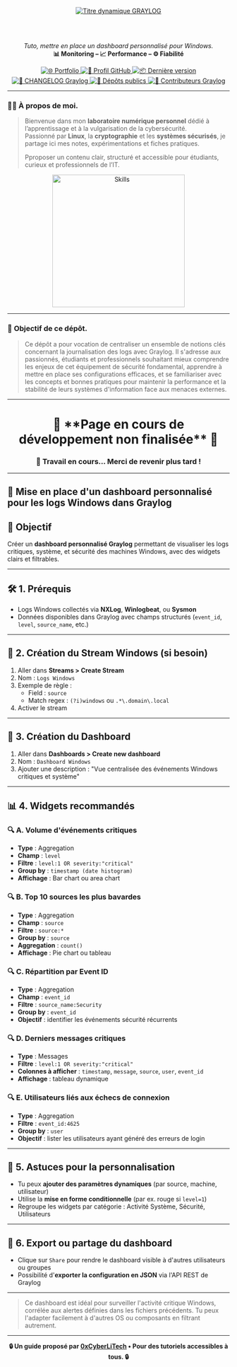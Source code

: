 <div align="center">

  <br></br>
  
  <a href="https://github.com/0xCyberLiTech">
    <img src="https://readme-typing-svg.herokuapp.com?font=JetBrains+Mono&size=50&duration=6000&pause=1000000000&color=FF0048&center=true&vCenter=true&width=1100&lines=%3EGRAYLOG_" alt="Titre dynamique GRAYLOG" />
  </a>
  
  <br></br>
  
  <p align="center">
    <em>Tuto, mettre en place un dashboard personnalisé pour Windows.</em><br>
    <b>📊 Monitoring – 📈 Performance – ⚙️ Fiabilité</b>
  </p>
  
  <p align="center">
    <a href="https://0xcyberlitech.github.io/">
      <img src="https://img.shields.io/badge/Portfolio-0xCyberLiTech-181717?logo=github&style=flat-square" alt="🌐 Portfolio" />
    </a>
    <a href="https://github.com/0xCyberLiTech">
      <img src="https://img.shields.io/badge/Profil-GitHub-181717?logo=github&style=flat-square" alt="🔗 Profil GitHub" />
    </a>
    <a href="https://github.com/0xCyberLiTech/Graylog/releases/latest">
      <img src="https://img.shields.io/github/v/release/0xCyberLiTech/Graylog?label=version&style=flat-square&color=blue" alt="📦 Dernière version" />
    </a>
    <a href="https://github.com/0xCyberLiTech/Graylog/blob/main/CHANGELOG.md">
      <img src="https://img.shields.io/badge/📄%20Changelog-Graylog-blue?style=flat-square" alt="📄 CHANGELOG Graylog" />
    </a>
    <a href="https://github.com/0xCyberLiTech?tab=repositories">
      <img src="https://img.shields.io/badge/Dépôts-publics-blue?style=flat-square" alt="📂 Dépôts publics" />
    </a>
    <a href="https://github.com/0xCyberLiTech/Graylog/graphs/contributors">
      <img src="https://img.shields.io/badge/👥%20Contributeurs-cliquez%20ici-007ec6?style=flat-square" alt="👥 Contributeurs Graylog" />
    </a>
  </p>

</div>

---

### 👨‍💻 **À propos de moi.**

> Bienvenue dans mon **laboratoire numérique personnel** dédié à l’apprentissage et à la vulgarisation de la cybersécurité.  
> Passionné par **Linux**, la **cryptographie** et les **systèmes sécurisés**, je partage ici mes notes, expérimentations et fiches pratiques.  
>  
> Pproposer un contenu clair, structuré et accessible pour étudiants, curieux et professionnels de l’IT.  

<p align="center">
  <a href="https://github.com/0xCyberLiTech" target="_blank" rel="noopener">
    <img src="https://skillicons.dev/icons?i=linux,debian,bash,docker,nginx,git,vim" alt="Skills" alt="Logo techno" width="300">
  </a>
</p>

---

### 🎯 **Objectif de ce dépôt.**

> Ce dépôt a pour vocation de centraliser un ensemble de notions clés concernant la journalisation des logs avec Graylog. Il s'adresse aux passionnés, étudiants et professionnels souhaitant mieux comprendre les enjeux de cet équipement de
> sécurité fondamental, apprendre à mettre en place ses configurations efficaces, et se familiariser avec les concepts et bonnes pratiques pour maintenir la performance et la stabilité de leurs systèmes
> d'information face aux menaces externes.

---

<h1 align="center"> 🚧 **Page en cours de développement non finalisée** 🚧</h1>
<h3 align="center"> 🔧 Travail en cours... Merci de revenir plus tard !</h3>

---

## 🔬 Mise en place d'un dashboard personnalisé pour les logs Windows dans Graylog

## 🔎 Objectif
Créer un **dashboard personnalisé Graylog** permettant de visualiser les logs critiques, système, et sécurité des machines Windows, avec des widgets clairs et filtrables.

---

## 🛠️ 1. Prérequis

- Logs Windows collectés via **NXLog**, **Winlogbeat**, ou **Sysmon**
- Données disponibles dans Graylog avec champs structurés (`event_id`, `level`, `source_name`, etc.)

---

## 📒 2. Création du Stream Windows (si besoin)

1. Aller dans **Streams > Create Stream**
2. Nom : `Logs Windows`
3. Exemple de règle :
   - Field : `source`
   - Match regex : `(?i)windows` ou `.*\.domain\.local`
4. Activer le stream

---

## 📅 3. Création du Dashboard

1. Aller dans **Dashboards > Create new dashboard**
2. Nom : `Dashboard Windows`
3. Ajouter une description : "Vue centralisée des événements Windows critiques et système"

---

## 📊 4. Widgets recommandés

### 🔍 A. Volume d'événements critiques
- **Type** : Aggregation
- **Champ** : `level`
- **Filtre** : `level:1 OR severity:"critical"`
- **Group by** : `timestamp (date histogram)`
- **Affichage** : Bar chart ou area chart

### 🔍 B. Top 10 sources les plus bavardes
- **Type** : Aggregation
- **Champ** : `source`
- **Filtre** : `source:*`
- **Group by** : `source`
- **Aggregation** : `count()`
- **Affichage** : Pie chart ou tableau

### 🔍 C. Répartition par Event ID
- **Type** : Aggregation
- **Champ** : `event_id`
- **Filtre** : `source_name:Security`
- **Group by** : `event_id`
- **Objectif** : identifier les événements sécurité récurrents

### 🔍 D. Derniers messages critiques
- **Type** : Messages
- **Filtre** : `level:1 OR severity:"critical"`
- **Colonnes à afficher** : `timestamp`, `message`, `source`, `user`, `event_id`
- **Affichage** : tableau dynamique

### 🔍 E. Utilisateurs liés aux échecs de connexion
- **Type** : Aggregation
- **Filtre** : `event_id:4625`
- **Group by** : `user`
- **Objectif** : lister les utilisateurs ayant généré des erreurs de login

---

## 🔄 5. Astuces pour la personnalisation

- Tu peux **ajouter des paramètres dynamiques** (par source, machine, utilisateur)
- Utilise la **mise en forme conditionnelle** (par ex. rouge si `level=1`)
- Regroupe les widgets par catégorie : Activité Système, Sécurité, Utilisateurs

---

## 📁 6. Export ou partage du dashboard

- Clique sur `Share` pour rendre le dashboard visible à d'autres utilisateurs ou groupes
- Possibilité d'**exporter la configuration en JSON** via l'API REST de Graylog

---

> Ce dashboard est idéal pour surveiller l'activité critique Windows, corrélée aux alertes définies dans les fichiers précédents. Tu peux l'adapter facilement à d'autres OS ou composants en filtrant autrement.

---

<p align="center">
  <b>🔒 Un guide proposé par <a href="https://github.com/0xCyberLiTech">0xCyberLiTech</a> • Pour des tutoriels accessibles à tous. 🔒</b>
</p>
